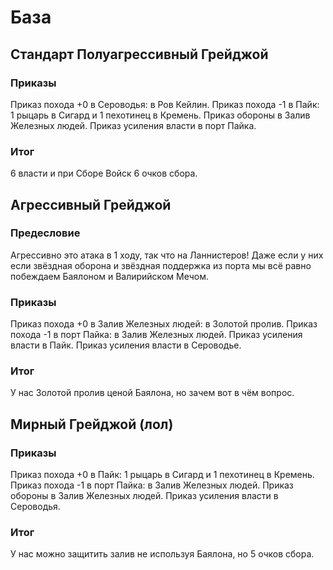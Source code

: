 # База

## Стандарт Полуагрессивный Грейджой

### Приказы

Приказ похода +0 в Сероводья: в Ров Кейлин.
Приказ похода -1 в Пайк: 1 рыцарь в Сигард и 1 пехотинец в Кремень.
Приказ обороны в Залив Железных людей.
Приказ усиления власти в порт Пайка.

### Итог

6 власти и при Сборе Войск 6 очков сбора.

## Агрессивный Грейджой

### Предесловие

Агрессивно это атака в 1 ходу, так что на Ланнистеров!
Даже если у них если звёздная оборона и звёздная поддержка из порта мы всё равно побеждаем Баялоном и Валирийском Мечом.

### Приказы

Приказ похода +0 в Залив Железных людей: в Золотой пролив.
Приказ похода -1 в порт Пайка: в Залив Железных людей.
Приказ усиления власти в Пайк.
Приказ усиления власти в Сероводье.

### Итог

У нас Золотой пролив ценой Баялона, но зачем вот в чём вопрос.

## Мирный Грейджой (лол)

### Приказы

Приказ похода +0 в Пайк: 1 рыцарь в Сигард и 1 пехотинец в Кремень.
Приказ похода -1 в порт Пайка: в Залив Железных людей.
Приказ обороны в Залив Железных людей.
Приказ усиления власти в Сероводья.

### Итог

У нас можно защитить залив не используя Баялона, но 5 очков сбора.